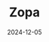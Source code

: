 ---  
layout: startup_page  
title: "Zopa"  
id: "zopa.com"  
permalink: "/zopazopa.com12052024/"  
website: "https://www.zopa.com"  
funding_round: "Equity"  
funding_amount: "€82M"  
investors: "A.P. Moller Holding, Existing Backers"  
about: "Zopa is a U.K. neobank offering loans, credit cards, and savings accounts to over 1.3 million customers. It's known for building its platform from the ground up, allowing it to provide financial services to other companies. Zopa distinguishes itself from other neobanks by its focus on building its own technology and services, rather than relying on third-party APIs."  
markets: "Fintech, Banking, Lending"  
hq: "London, England, United Kingdom"  
founded_year: "2005"  
linkedin: "https://uk.linkedin.com/company/zopabank"  
twitter: "https://twitter.com/zopa"  
instagram: ""  
facebook: "https://www.facebook.com/Zopa"  
crunchbase: "https://www.crunchbase.com/organization/zopa"  
pitchbook: "https://pitchbook.com/profiles/company/53964-82"  

date_display: "05-Dec-2024"  
date: "2024-12-05"

# SEO Optimization  
meta_title: "Zopa - Equity Funding (€82M)"  
meta_description: "Zopa, Zopa is a U.K. neobank offering loans, credit cards, and savings accounts to over 1.3 million customers. It's known for building its platform from the..."  
meta_keywords: "Zopa, Fintech, Banking, Lending, Equity funding"  
canonical_url: "https://startup.projectstartups.com/zopazopa.com12052024/"  
---